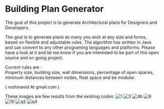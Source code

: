 # Building Plan Generator
The goal of this project is to generate Architectural plans for Designers and Developers.

The goal is to generate plans as many you wish at any size and forms, based on flexible and adjustable rules. 
The algorithm has written in Java and can convert to any other programing languages and platforms. 
Please have a look at it and let me know if you are interested to be part of this open source and on going project.

Current rules are :  
Property size, building size, wall dimensions, percentage of open spaces, minimum distances between nodes, float space and be modular. 

 ( roohinavid At gmail.com )
 
These images are few results from the existing codes:
 ![1](https://cloud.githubusercontent.com/assets/13104724/17273748/66611e02-5675-11e6-8f22-5157d3f06777.jpg)
![3](https://cloud.githubusercontent.com/assets/13104724/17273745/665e35ca-5675-11e6-99d2-39141bb1be73.jpg)
![4b](https://cloud.githubusercontent.com/assets/13104724/17273747/665fc534-5675-11e6-86f9-7a8500034a09.jpg)
![6](https://cloud.githubusercontent.com/assets/13104724/17273746/665f67c4-5675-11e6-8bcf-61a66f04334c.jpg)
![10](https://cloud.githubusercontent.com/assets/13104724/17273750/66658140-5675-11e6-82b4-3f05f8fd9af4.jpg)
![q2](https://cloud.githubusercontent.com/assets/13104724/17273751/666fedd8-5675-11e6-80d3-8f991a079b4b.jpg)
![q4](https://cloud.githubusercontent.com/assets/13104724/17273752/6673d6dc-5675-11e6-8536-c3cee561af81.jpg)
